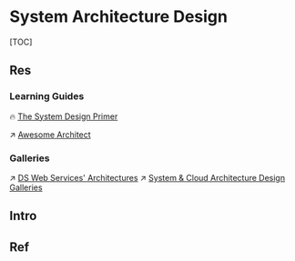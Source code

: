 # System Architecture Design

[TOC]



## Res
### Learning Guides
🔥 [The System Design Primer](https://github.com/donnemartin/system-design-primer)

↗ [Awesome Architect](../../🗺%20CS_Overview/🕶️%20Awesome%20List/Awesome%20SE/Awesome%20Architect.md)


### Galleries
↗ [DS Web Services' Architectures](../../🔑%20CS_Core/🍕%20Database%20System/⚜️%20Database%20System%20Design/DS%20Web%20Services'%20Architectures.md)
↗ [System & Cloud Architecture Design Galleries](../Software%20Engineering/🏇%20Galleries/System%20&%20Cloud%20Architecture%20Design%20Galleries/System%20&%20Cloud%20Architecture%20Design%20Galleries.md)



## Intro



## Ref
